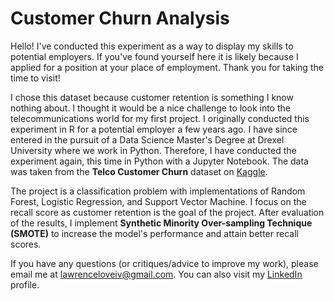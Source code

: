 # Customer Churn Analysis
Hello! I've conducted this experiment as a way to display my skills to potential employers. If you've found yourself here it is likely because I applied for a position at your place of employment. Thank you for taking the time to visit!

I chose this dataset because customer retention is something I know nothing about. I thought it would be a nice challenge to look into the telecommunications world for my first project. I originally conducted this experiment in R for a potential employer a few years ago. I have since entered in the pursuit of a Data Science Master's Degree at Drexel University where we work in Python. Therefore, I have conducted the experiment again, this time in Python with a Jupyter Notebook. The data was taken from the **Telco Customer Churn** dataset on [Kaggle](https://www.kaggle.com/blastchar/telco-customer-churn).

The project is a classification problem with implementations of Random Forest, Logistic Regression, and Support Vector Machine. I focus on the recall score as customer retention is the goal of the project. After evaluation of the results, I implement **Synthetic Minority Over-sampling Technique (SMOTE)** to increase the model's performance and attain better recall scores.

If you have any questions (or critiques/advice to improve my work), please email me at lawrenceloveiv@gmail.com. You can also visit my [LinkedIn](https://www.linkedin.com/in/lawrenceloveiv/) profile.

